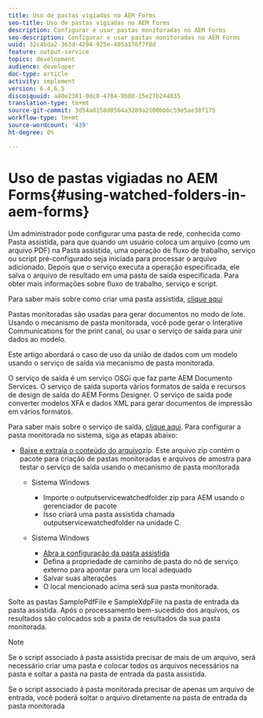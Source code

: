 ```yaml
---
title: Uso de pastas vigiadas no AEM Forms
seo-title: Uso de pastas vigiadas no AEM Forms
description: Configurar e usar pastas monitoradas no AEM Forms
seo-description: Configurar e usar pastas monitoradas no AEM Forms
uuid: 32c4bda2-363d-4294-925e-405a176f7f8d
feature: output-service
topics: development
audience: developer
doc-type: article
activity: implement
version: 6.4,6.5
discoiquuid: a40e2381-0dc8-4784-9b80-15e27b244035
translation-type: tm+mt
source-git-commit: 3d54a8158d0564a3289a2100bbbc59e5ae38f175
workflow-type: tm+mt
source-wordcount: '439'
ht-degree: 0%

---
```



# Uso de pastas vigiadas no AEM Forms{#using-watched-folders-in-aem-forms}

Um administrador pode configurar uma pasta de rede, conhecida como Pasta assistida, para que quando um usuário coloca um arquivo (como um arquivo PDF) na Pasta assistida, uma operação de fluxo de trabalho, serviço ou script pré-configurado seja iniciada para processar o arquivo adicionado. Depois que o serviço executa a operação especificada, ele salva o arquivo de resultado em uma pasta de saída especificada. Para obter mais informações sobre fluxo de trabalho, serviço e script.

Para saber mais sobre como criar uma pasta assistida, [clique aqui](https://helpx.adobe.com/experience-manager/6-4/forms/using/Creating-Configure-watched-folder.html)

Pastas monitoradas são usadas para gerar documentos no modo de lote. Usando o mecanismo de pasta monitorada, você pode gerar o Interative Communications for the print canal, ou usar o serviço de saída para unir dados ao modelo.

Este artigo abordará o caso de uso da união de dados com um modelo usando o serviço de saída via mecanismo de pasta monitorada.

O serviço de saída é um serviço OSGi que faz parte AEM Documento Services. O serviço de saída suporta vários formatos de saída e recursos de design de saída do AEM Forms Designer. O serviço de saída pode converter modelos XFA e dados XML para gerar documentos de impressão em vários formatos.

Para saber mais sobre o serviço de saída, [clique aqui](https://helpx.adobe.com/aem-forms/6/output-service.html).
Para configurar a pasta monitorada no sistema, siga as etapas abaixo:
* [Baixe e extraia o conteúdo do arquivo](assets/outputservicewatchedfolderkt.zip)zip. Este arquivo zip contém o pacote para criação de pastas monitoradas e arquivos de amostra para testar o serviço de saída usando o mecanismo de pasta monitorada
   * Sistema Windows

      * Importe o outputservicewatchedfolder.zip para AEM usando o gerenciador de pacote
      * Isso criará uma pasta assistida chamada outputservicewatchedfolder na unidade C.
   * Sistema Windows
      * [Abra a configuração da pasta assistida](http://localhost:4502/crx/de/index.jsp#/etc/fd/watchfolder/config/outputservice)
      * Defina a propriedade de caminho de pasta do nó de serviço externo para apontar para um local adequado
      * Salvar suas alterações
      * O local mencionado acima será sua pasta monitorada.

Solte as pastas SamplePdfFile e SampleXdpFile na pasta de entrada da pasta assistida. Após o processamento bem-sucedido dos arquivos, os resultados são colocados sob a pasta de resultados da sua pasta monitorada.


>[!NOTE]
>
>Se o script associado à pasta assistida precisar de mais de um arquivo, será necessário criar uma pasta e colocar todos os arquivos necessários na pasta e soltar a pasta na pasta de entrada da pasta assistida.
>
>Se o script associado à pasta monitorada precisar de apenas um arquivo de entrada, você poderá soltar o arquivo diretamente na pasta de entrada da pasta monitorada

